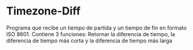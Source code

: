 # Timezone-Diff
Programa que recibe un tiempo de partida y un tiempo de fin en formato ISO 8601. Contiene 3 funciones: Retornar la diferencia de tiempo, la diferencia de tiempo más corta y la diferencia de tiempo más larga
